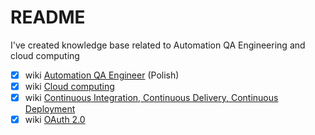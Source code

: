 # README
I've created knowledge base related to Automation QA Engineering and cloud computing

- [x] wiki [Automation QA Engineer] (Polish)
- [x] wiki [Cloud computing]
- [x] wiki [Continuous Integration, Continuous Delivery, Continuous Deployment]
- [x] wiki [OAuth 2.0]

[Automation QA Engineer]: quality-assurance-pl_PL.md
[Cloud computing]: cloud.md
[Continuous Integration, Continuous Delivery, Continuous Deployment]: ci-cd.md
[OAuth 2.0]: oauth.md
